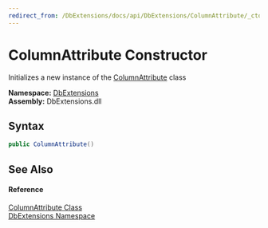 ```yaml
---
redirect_from: /DbExtensions/docs/api/DbExtensions/ColumnAttribute/_ctor.html
---
```


ColumnAttribute Constructor
===========================
Initializes a new instance of the [ColumnAttribute][1] class
  
**Namespace:** [DbExtensions][2]  
**Assembly:** DbExtensions.dll

Syntax
------

```csharp
public ColumnAttribute()
```


See Also
--------

#### Reference
[ColumnAttribute Class][1]  
[DbExtensions Namespace][2]  

[1]: README.md
[2]: ../README.md